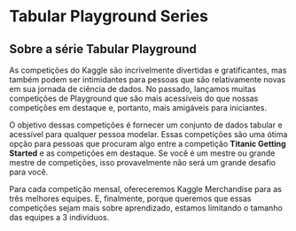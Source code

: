 # Tabular Playground Series

## Sobre a série Tabular Playground

As competições do Kaggle são incrivelmente divertidas e gratificantes, mas também podem ser intimidantes para pessoas que são relativamente novas em sua jornada de ciência de dados. No passado, lançamos muitas competições de Playground que são mais acessíveis do que nossas competições em destaque e, portanto, mais amigáveis ​​para iniciantes.

O objetivo dessas competições é fornecer um conjunto de dados tabular  e acessível para qualquer pessoa modelar. Essas competições são uma ótima opção para pessoas que procuram algo entre a competição **Titanic Getting Started** e as competições em destaque. Se você é um mestre ou grande mestre de competições, isso provavelmente não será um grande desafio para você.

Para cada competição mensal, ofereceremos Kaggle Merchandise para as três melhores equipes. E, finalmente, porque queremos que essas competições sejam mais sobre aprendizado, estamos limitando o tamanho das equipes a 3 indivíduos. 



 
